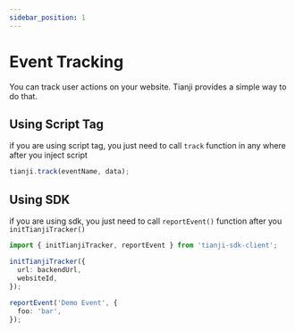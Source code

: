 ```yaml
---
sidebar_position: 1
---
```


# Event Tracking

You can track user actions on your website. Tianji provides a simple way to do that.

## Using Script Tag

if you are using script tag, you just need to call `track` function in any where after you inject script

```ts
tianji.track(eventName, data);
```

## Using SDK

if you are using sdk, you just need to call `reportEvent()` function after you `initTianjiTracker()`

```ts
import { initTianjiTracker, reportEvent } from 'tianji-sdk-client';

initTianjiTracker({
  url: backendUrl,
  websiteId,
});
    
reportEvent('Demo Event', {
  foo: 'bar',
});
```
